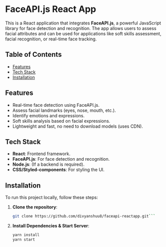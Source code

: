 # FaceAPI.js React App

This is a React application that integrates **FaceAPI.js**, a powerful JavaScript library for face detection and recognition. The app allows users to assess facial attributes and can be used for applications like soft skills assessment, facial recognition, or real-time face tracking.

## Table of Contents

- [Features](#features)
- [Tech Stack](#tech-stack)
- [Installation](#installation)

## Features

- Real-time face detection using FaceAPI.js.
- Assess facial landmarks (eyes, nose, mouth, etc.).
- Identify emotions and expressions.
- Soft skills analysis based on facial expressions.
- Lightweight and fast, no need to download models (uses CDN).

## Tech Stack

- **React**: Frontend framework.
- **FaceAPI.js**: For face detection and recognition.
- **Node.js**: (If a backend is required).
- **CSS/Styled-components**: For styling the UI.

## Installation

To run this project locally, follow these steps:

1. **Clone the repository**:

   ```bash
   git clone https://github.com/divyanshuu8/faceapi-reactapp.git```

2. **Install Dependencies & Start Server**:

   ```bash
   yarn install
   yarn start
   ```
